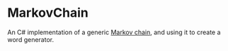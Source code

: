 # MarkovChain
An C# implementation of a generic [Markov chain](https://en.wikipedia.org/wiki/Markov_chain), and using it to create a word generator.
